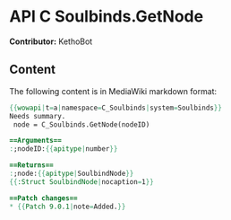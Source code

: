 # API C Soulbinds.GetNode

**Contributor:** KethoBot

## Content

The following content is in MediaWiki markdown format:

```mediawiki
{{wowapi|t=a|namespace=C_Soulbinds|system=Soulbinds}}
Needs summary.
 node = C_Soulbinds.GetNode(nodeID)

==Arguments==
:;nodeID:{{apitype|number}}

==Returns==
:;node:{{apitype|SoulbindNode}}
{{:Struct SoulbindNode|nocaption=1}}

==Patch changes==
* {{Patch 9.0.1|note=Added.}}
```